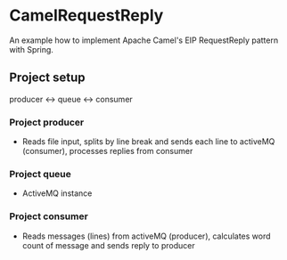 # CamelRequestReply
An example how to implement Apache Camel's EIP RequestReply pattern with Spring.

## Project setup
producer <-> queue <-> consumer

### Project producer
* Reads file input, splits by line break and sends each line to activeMQ (consumer), processes replies from consumer

### Project queue
* ActiveMQ instance

### Project consumer
* Reads messages (lines) from activeMQ (producer), calculates word count of message and sends reply to producer

